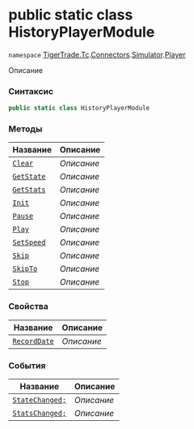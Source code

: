 
# public static class HistoryPlayerModule
`namespace` [TigerTrade.Tc](../../../../TigerTrade.Tc.md).[Connectors](../../../../TigerTrade.Tc/Connectors.md).[Simulator](../../../../TigerTrade.Tc/Connectors/Simulator.md).[Player](../../../../TigerTrade.Tc/Connectors/Simulator/Player.md)



Описание

### Синтаксис
```csharp
public static class HistoryPlayerModule
```


### Методы
| Название | Описание |
| --- | --- |
| [`Clear`](./HistoryPlayerModule.cs/Методы/Clear.md) | *Описание* |
| [`GetState`](./HistoryPlayerModule.cs/Методы/GetState.md) | *Описание* |
| [`GetStats`](./HistoryPlayerModule.cs/Методы/GetStats.md) | *Описание* |
| [`Init`](./HistoryPlayerModule.cs/Методы/Init.md) | *Описание* |
| [`Pause`](./HistoryPlayerModule.cs/Методы/Pause.md) | *Описание* |
| [`Play`](./HistoryPlayerModule.cs/Методы/Play.md) | *Описание* |
| [`SetSpeed`](./HistoryPlayerModule.cs/Методы/SetSpeed.md) | *Описание* |
| [`Skip`](./HistoryPlayerModule.cs/Методы/Skip.md) | *Описание* |
| [`SkipTo`](./HistoryPlayerModule.cs/Методы/SkipTo.md) | *Описание* |
| [`Stop`](./HistoryPlayerModule.cs/Методы/Stop.md) | *Описание* |

### Свойства
| Название | Описание |
| --- | --- |
| [`RecordDate`](./HistoryPlayerModule.cs/Свойства/RecordDate.md) | *Описание* |

### События
| Название | Описание |
| --- | --- |
| [`StateChanged;`](./HistoryPlayerModule.cs/События/StateChanged;.md) | *Описание* |
| [`StatsChanged;`](./HistoryPlayerModule.cs/События/StatsChanged;.md) | *Описание* |



